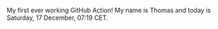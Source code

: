 My first ever working GitHub Action!
My name is Thomas and today is Saturday, 17 December, 07:19 CET. 
